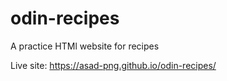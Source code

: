 # odin-recipes
A practice HTMl website for recipes

Live site: https://asad-png.github.io/odin-recipes/